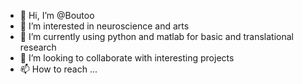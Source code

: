 - 👋 Hi, I’m @Boutoo
- 👀 I’m interested in neuroscience and arts
- 🌱 I’m currently using python and matlab for basic and translational research
- 💞️ I’m looking to collaborate with interesting projects
- 📫 How to reach ...

<!---
Boutoo/Boutoo is a ✨ special ✨ repository because its `README.md` (this file) appears on your GitHub profile.
You can click the Preview link to take a look at your changes.
--->
